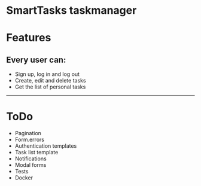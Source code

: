 # SmartTasks taskmanager
# Features
## Every user can:
* Sign up, log in and log out
* Create, edit and delete tasks
* Get the list of personal tasks
____
# ToDo
* Pagination
* Form.errors
* Authentication templates
* Task list template
* Notifications
* Modal forms
* Tests
* Docker